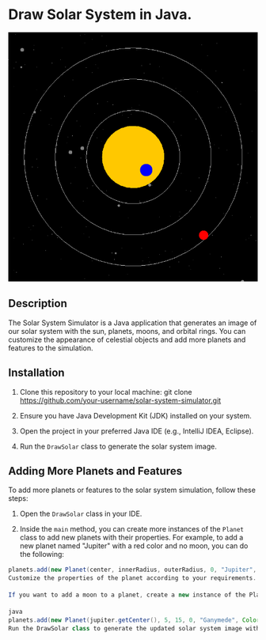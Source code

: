 



# Draw Solar System in Java.

![Solar System](solar_system.png)

## Description

The Solar System Simulator is a Java application that generates an image of our solar system with the sun, planets, moons, and orbital rings. You can customize the appearance of celestial objects and add more planets and features to the simulation.

## Installation

1. Clone this repository to your local machine:
git clone https://github.com/your-username/solar-system-simulator.git



2. Ensure you have Java Development Kit (JDK) installed on your system.

3. Open the project in your preferred Java IDE (e.g., IntelliJ IDEA, Eclipse).

4. Run the `DrawSolar` class to generate the solar system image.

## Adding More Planets and Features

To add more planets or features to the solar system simulation, follow these steps:

1. Open the `DrawSolar` class in your IDE.

2. Inside the `main` method, you can create more instances of the `Planet` class to add new planets with their properties. For example, to add a new planet named "Jupiter" with a red color and no moon, you can do the following:

```java
planets.add(new Planet(center, innerRadius, outerRadius, 0, "Jupiter", Color.RED, "", null));
Customize the properties of the planet according to your requirements.

If you want to add a moon to a planet, create a new instance of the Planet class for the moon and specify the planet as the moon's parent. For example, to add a moon named "Ganymede" to Jupiter, you can do the following:

java
planets.add(new Planet(jupiter.getCenter(), 5, 15, 0, "Ganymede", Color.GRAY, "", jupiter));
Run the DrawSolar class to generate the updated solar system image with your new planets and features.

